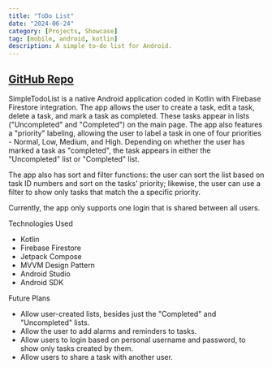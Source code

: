 ```yaml
---
title: "ToDo List"
date: "2024-06-24"
category: [Projects, Showcase]
tag: [mobile, android, kotlin]
description: A simple to-do list for Android.
---
```

## [GitHub Repo](https://github.com/DBerry07/Android_TodoList)

SimpleTodoList is a native Android application coded in Kotlin with Firebase Firestore integration. The app allows the user to create a task, edit a task, delete a task, and mark a task as completed. These tasks appear in lists ("Uncompleted" and "Completed") on the main page. The app also features a "priority" labeling, allowing the user to label a task in one of four priorities - Normal, Low, Medium, and High. Depending on whether the user has marked a task as "completed", the task appears in either the "Uncompleted" list or "Completed" list.

The app also has sort and filter functions: the user can sort the list based on task ID numbers and sort on the tasks' priority; likewise, the user can use a filter to show only tasks that match the a specific priority.

Currently, the app only supports one login that is shared between all users.

Technologies Used
+ Kotlin
+ Firebase Firestore
+ Jetpack Compose
+ MVVM Design Pattern
+ Android Studio
+ Android SDK

Future Plans
+ Allow user-created lists, besides just the "Completed" and "Uncompleted" lists.
+ Allow the user to add alarms and reminders to tasks.
+ Allow users to login based on personal username and password, to show only tasks created by them.
+ Allow users to share a task with another user.